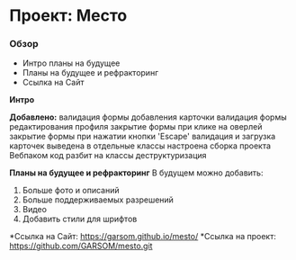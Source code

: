 # Проект: Место
### Обзор
* Интро планы на будущее
* Планы на будущее и рефракторинг
* Ссылка на Сайт

**Интро**

**Добавлено:**
валидация формы добавления карточки
валидация формы редактирования профиля
закрытие формы при клике на оверлей
закрытие формы при нажатии кнопки 'Escape'
валидация и загрузка карточек выведена в отдельные классы
настроена сборка проекта Вебпаком
код разбит на классы
деструктуризация

**Планы на будущее и рефракторинг**
В будущем можно добавить: 
1. Больше фото и описаний
2. Больше поддерживаемых разрешений
3. Видео
4. Добавить стили для шрифтов



*Ссылка на Сайт: https://garsom.github.io/mesto/
*Ссылка на проект: https://github.com/GARSOM/mesto.git
